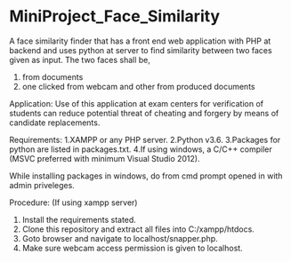 # MiniProject_Face_Similarity

A face similarity finder that has a front end web application with PHP at backend and uses python at server to find similarity between two faces given as input. The two faces shall be, 
  1. from documents
  2. one clicked from webcam and other from produced documents
 
Application:
Use of this application at exam centers for verification of students can reduce potential threat of cheating and forgery by means of candidate replacements. 

Requirements:
  1.XAMPP or any PHP server.
  2.Python v3.6.
  3.Packages for python are listed in packages.txt.
  4.If using windows, a C/C++ compiler (MSVC preferred with minimum Visual Studio 2012).
  
  While installing packages in windows, do from cmd prompt opened in with admin priveleges.

Procedure: (If using xampp server)
  1. Install the requirements stated.
  2. Clone this repository and extract all files into C:/xampp/htdocs.
  3. Goto browser and navigate to localhost/snapper.php.
  4. Make sure webcam access permission is given to localhost.
